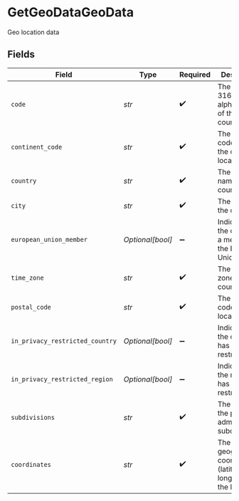 # GetGeoDataGeoData

Geo location data


## Fields

| Field                                                               | Type                                                                | Required                                                            | Description                                                         | Example                                                             |
| ------------------------------------------------------------------- | ------------------------------------------------------------------- | ------------------------------------------------------------------- | ------------------------------------------------------------------- | ------------------------------------------------------------------- |
| `code`                                                              | *str*                                                               | :heavy_check_mark:                                                  | The ISO 3166-1 alpha-2 code of the country.                         | VI                                                                  |
| `continent_code`                                                    | *str*                                                               | :heavy_check_mark:                                                  | The continent code where the country is located.                    | NA                                                                  |
| `country`                                                           | *str*                                                               | :heavy_check_mark:                                                  | The official name of the country.                                   | United States Virgin Islands                                        |
| `city`                                                              | *str*                                                               | :heavy_check_mark:                                                  | The name of the city.                                               | Amsterdam                                                           |
| `european_union_member`                                             | *Optional[bool]*                                                    | :heavy_minus_sign:                                                  | Indicates if the country is a member of the European Union.         | true                                                                |
| `time_zone`                                                         | *str*                                                               | :heavy_check_mark:                                                  | The time zone of the country.                                       | America/St_Thomas                                                   |
| `postal_code`                                                       | *str*                                                               | :heavy_check_mark:                                                  | The postal code of the location.                                    | 802                                                                 |
| `in_privacy_restricted_country`                                     | *Optional[bool]*                                                    | :heavy_minus_sign:                                                  | Indicates if the country has privacy restrictions.                  | true                                                                |
| `in_privacy_restricted_region`                                      | *Optional[bool]*                                                    | :heavy_minus_sign:                                                  | Indicates if the region has privacy restrictions.                   | true                                                                |
| `subdivisions`                                                      | *str*                                                               | :heavy_check_mark:                                                  | The name of the primary administrative subdivision.                 | Saint Thomas                                                        |
| `coordinates`                                                       | *str*                                                               | :heavy_check_mark:                                                  | The geographical coordinates (latitude, longitude) of the location. | 18.3381, -64.8941                                                   |